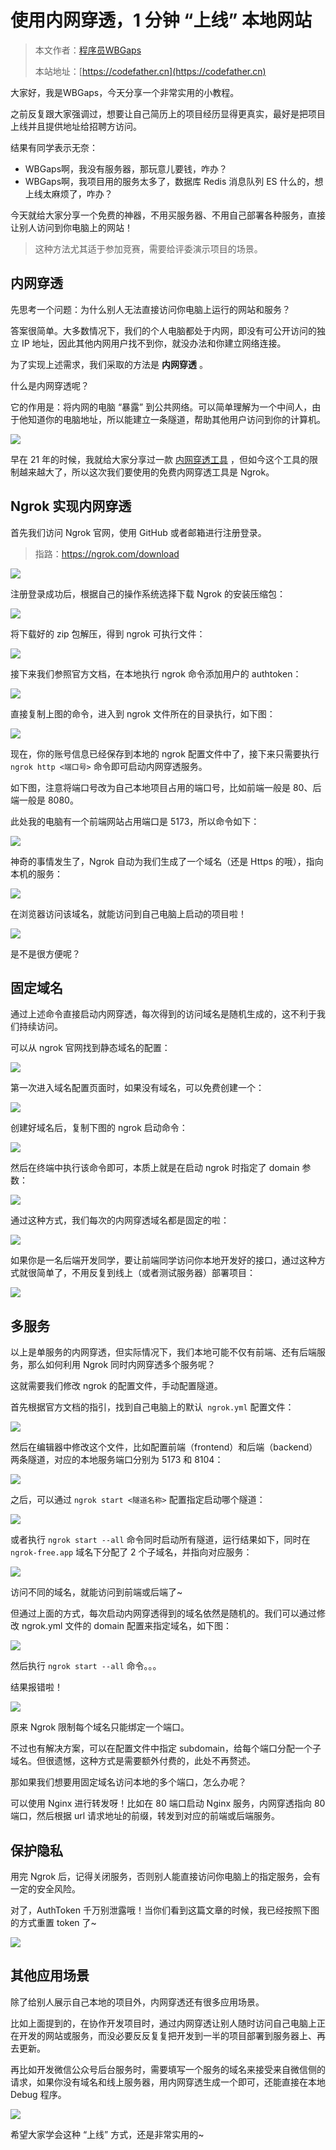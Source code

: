 # 使用内网穿透，1 分钟 “上线” 本地网站

> 本文作者：[程序员WBGaps](https://yuyuanweb.feishu.cn/wiki/Abldw5WkjidySxkKxU2cQdAtnah)
>
> 本站地址：[https://codefather.cn](https://codefather.cn)

大家好，我是WBGaps，今天分享一个非常实用的小教程。

之前反复跟大家强调过，想要让自己简历上的项目经历显得更真实，最好是把项目上线并且提供地址给招聘方访问。

结果有同学表示无奈：

- WBGaps啊，我没有服务器，那玩意儿要钱，咋办？
- WBGaps啊，我项目用的服务太多了，数据库 Redis 消息队列 ES 什么的，想上线太麻烦了，咋办？

今天就给大家分享一个免费的神器，不用买服务器、不用自己部署各种服务，直接让别人访问到你电脑上的网站！

> 这种方法尤其适于参加竞赛，需要给评委演示项目的场景。

## 内网穿透

先思考一个问题：为什么别人无法直接访问你电脑上运行的网站和服务？

答案很简单。大多数情况下，我们的个人电脑都处于内网，即没有可公开访问的独立 IP 地址，因此其他内网用户找不到你，就没办法和你建立网络连接。

为了实现上述需求，我们采取的方法是 **内网穿透** 。

什么是内网穿透呢？

它的作用是：将内网的电脑 “暴露” 到公共网络。可以简单理解为一个中间人，由于他知道你的电脑地址，所以能建立一条隧道，帮助其他用户访问到你的计算机。

![](https://pic.yupi.icu/5563/202311071412267.png)

早在 21 年的时候，我就给大家分享过一款 [内网穿透工具](https://mp.weixin.qq.com/s?__biz=MzI1NDczNTAwMA==&mid=2247503714&idx=1&sn=c034c891d09945686a5a0e09f06d53c2&scene=21#wechat_redirect) ，但如今这个工具的限制越来越大了，所以这次我们要使用的免费内网穿透工具是 Ngrok。

## Ngrok 实现内网穿透

首先我们访问 Ngrok 官网，使用 GitHub 或者邮箱进行注册登录。

> 指路：https://ngrok.com/download

![](https://pic.yupi.icu/5563/202311071411845.png)

注册登录成功后，根据自己的操作系统选择下载 Ngrok 的安装压缩包：

![](https://pic.yupi.icu/5563/202311071411832.png)

将下载好的 zip 包解压，得到 ngrok 可执行文件：

![](https://pic.yupi.icu/5563/202311071411857.png)

接下来我们参照官方文档，在本地执行 ngrok 命令添加用户的 authtoken：

![](https://pic.yupi.icu/5563/202311071411818.png)

直接复制上图的命令，进入到 ngrok 文件所在的目录执行，如下图：

![](https://pic.yupi.icu/5563/202311071411669.png)

现在，你的账号信息已经保存到本地的 ngrok 配置文件中了，接下来只需要执行 `ngrok http <端口号>` 命令即可启动内网穿透服务。

如下图，注意将端口号改为自己本地项目占用的端口号，比如前端一般是 80、后端一般是 8080。

此处我的电脑有一个前端网站占用端口是 5173，所以命令如下：

![](https://pic.yupi.icu/5563/202311071412690.png)

神奇的事情发生了，Ngrok 自动为我们生成了一个域名（还是 Https 的哦），指向本机的服务：

![](https://pic.yupi.icu/5563/202311071412798.png)

在浏览器访问该域名，就能访问到自己电脑上启动的项目啦！

![](https://pic.yupi.icu/5563/202311071412943.png)

是不是很方便呢？

## 固定域名

通过上述命令直接启动内网穿透，每次得到的访问域名是随机生成的，这不利于我们持续访问。

可以从 ngrok 官网找到静态域名的配置：

![](https://pic.yupi.icu/5563/202311071412972.png)

第一次进入域名配置页面时，如果没有域名，可以免费创建一个：

![](https://pic.yupi.icu/5563/202311071412811.png)

创建好域名后，复制下图的 ngrok 启动命令：

![](https://pic.yupi.icu/5563/202311071412499.png)

然后在终端中执行该命令即可，本质上就是在启动 ngrok 时指定了 domain 参数：

![](https://pic.yupi.icu/5563/202311071412736.png)

通过这种方式，我们每次的内网穿透域名都是固定的啦：

![](https://pic.yupi.icu/5563/202311071412749.png)

如果你是一名后端开发同学，要让前端同学访问你本地开发好的接口，通过这种方式就很简单了，不用反复到线上（或者测试服务器）部署项目：

![](https://pic.yupi.icu/5563/202311071412656.png)

## 多服务

以上是单服务的内网穿透，但实际情况下，我们本地可能不仅有前端、还有后端服务，那么如何利用 Ngrok 同时内网穿透多个服务呢？

这就需要我们修改 ngrok 的配置文件，手动配置隧道。

首先根据官方文档的指引，找到自己电脑上的默认` ngrok.yml` 配置文件：

![](https://pic.yupi.icu/5563/202311071412255.png)

然后在编辑器中修改这个文件，比如配置前端（frontend）和后端（backend）两条隧道，对应的本地服务端口分别为 5173 和 8104：

![](https://pic.yupi.icu/5563/202311071412101.png)

之后，可以通过 `ngrok start <隧道名称>` 配置指定启动哪个隧道：

![](https://pic.yupi.icu/5563/202311071412106.png)

或者执行 `ngrok start --all` 命令同时启动所有隧道，运行结果如下，同时在 `ngrok-free.app` 域名下分配了 2 个子域名，并指向对应服务：

![](https://pic.yupi.icu/5563/202311071412245.png)

访问不同的域名，就能访问到前端或后端了~

但通过上面的方式，每次启动内网穿透得到的域名依然是随机的。我们可以通过修改 ngrok.yml 文件的 domain 配置来指定域名，如下图：

![](https://pic.yupi.icu/5563/202311071412353.png)

然后执行  `ngrok start --all` 命令。。。

结果报错啦！

![](https://pic.yupi.icu/5563/202311071412436.png)

原来 Ngrok 限制每个域名只能绑定一个端口。

不过也有解决方案，可以在配置文件中指定 subdomain，给每个端口分配一个子域名。但很遗憾，这种方式是需要额外付费的，此处不再赘述。

那如果我们想要用固定域名访问本地的多个端口，怎么办呢？

可以使用 Nginx 进行转发呀！比如在 80 端口启动 Nginx 服务，内网穿透指向 80 端口，然后根据 url 请求地址的前缀，转发到对应的前端或后端服务。

## 保护隐私

用完 Ngrok 后，记得关闭服务，否则别人能直接访问你电脑上的指定服务，会有一定的安全风险。

对了，AuthToken 千万别泄露哦！当你们看到这篇文章的时候，我已经按照下图的方式重置 token 了~

![](https://pic.yupi.icu/5563/202311071412951.png)

## 其他应用场景

除了给别人展示自己本地的项目外，内网穿透还有很多应用场景。

比如上面提到的，在协作开发项目时，通过内网穿透让别人随时访问自己电脑上正在开发的网站或服务，而没必要反反复复把开发到一半的项目部署到服务器上、再去更新。

再比如开发微信公众号后台服务时，需要填写一个服务的域名来接受来自微信侧的请求，如果你没有域名和线上服务器，用内网穿透生成一个即可，还能直接在本地 Debug 程序。

![](https://pic.yupi.icu/5563/202311071412943.png)

希望大家学会这种 “上线” 方式，还是非常实用的~